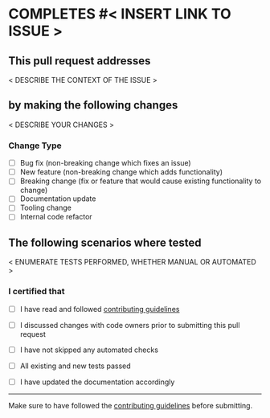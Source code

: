 <!--
Hey there,\
Thank you for taking the time to improve our code! 🙂\
Please let us know why this change is necessary and what testing you have performed. \
This ensures our reviewers understand the impact of your change. \

**IMPORTANT**
FAILING TO FILL OUT THIS TEMPLATE WILL RESULT IN REJECTION OF YOUR PULL REQUEST
This is for compliance purposes with FedRAMP program.
-->

# COMPLETES #< INSERT LINK TO ISSUE >

## This pull request addresses

< DESCRIBE THE CONTEXT OF THE ISSUE >

## by making the following changes

< DESCRIBE YOUR CHANGES >

<!-- You may include screenshots -->

### Change Type

<!--- What types of changes does your code introduce? Put an `x` in all the boxes that apply: -->

- [ ] Bug fix (non-breaking change which fixes an issue)
- [ ] New feature (non-breaking change which adds functionality)
- [ ] Breaking change (fix or feature that would cause existing functionality to change)
- [ ] Documentation update
- [ ] Tooling change
- [ ] Internal code refactor

## The following scenarios where tested

< ENUMERATE TESTS PERFORMED, WHETHER MANUAL OR AUTOMATED >

### I certified that

- [ ] I have read and followed [contributing guidelines](https://github.com/webex/webex-js-sdk/blob/master/CONTRIBUTING.md#submitting-a-pull-request)
- [ ] I discussed changes with code owners prior to submitting this pull request

- [ ] I have not skipped any automated checks
- [ ] All existing and new tests passed
- [ ] I have updated the documentation accordingly

---

Make sure to have followed the [contributing guidelines](https://github.com/webex/webex-js-sdk/blob/master/CONTRIBUTING.md#submitting-a-pull-request) before submitting.
